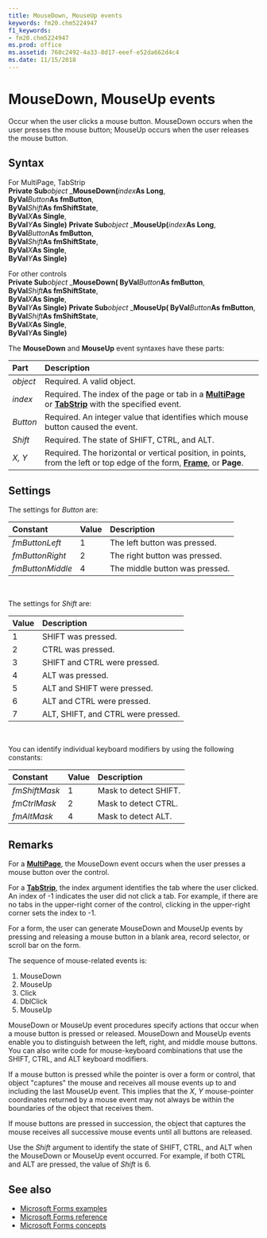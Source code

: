 ```yaml
---
title: MouseDown, MouseUp events
keywords: fm20.chm5224947
f1_keywords:
- fm20.chm5224947
ms.prod: office
ms.assetid: 760c2492-4a33-8d17-eeef-e52da662d4c4
ms.date: 11/15/2018
---
```



# MouseDown, MouseUp events

Occur when the user clicks a mouse button. MouseDown occurs when the user presses the mouse button; MouseUp occurs when the user releases the mouse button.

## Syntax

For MultiPage, TabStrip <br/>
**Private Sub**_object_ _**MouseDown(**_index_**As Long**, <br/> 
**ByVal**_Button_**As fmButton**, <br/> 
**ByVal**_Shift_**As fmShiftState**, <br/> 
**ByVal**_X_**As Single**, <br/> 
**ByVal**_Y_**As Single)** **Private Sub**_object_ _**MouseUp(**_index_**As Long**, <br/> 
**ByVal**_Button_**As fmButton**, <br/> 
**ByVal**_Shift_**As fmShiftState**, <br/> 
**ByVal**_X_**As Single**, <br/> 
**ByVal**_Y_**As Single)** 

For other controls <br/>
**Private Sub**_object_ _**MouseDown( ByVal**_Button_**As fmButton**, <br/> 
**ByVal**_Shift_**As fmShiftState**, <br/> 
**ByVal**_X_**As Single**, <br/>
**ByVal**_Y_**As Single)** **Private Sub**_object_ _**MouseUp( ByVal**_Button_**As fmButton**, <br/> 
**ByVal**_Shift_**As fmShiftState**, <br/> 
**ByVal**_X_**As Single**, <br/> 
**ByVal**_Y_**As Single)** 

The **MouseDown** and **MouseUp** event syntaxes have these parts:

|Part|Description|
|:-----|:-----|
| _object_|Required. A valid object.|
| _index_|Required. The index of the page or tab in a **[MultiPage](multipage-control.md)** or **[TabStrip](tabstrip-control.md)** with the specified event.|
| _Button_|Required. An integer value that identifies which mouse button caused the event.|
| _Shift_|Required. The state of SHIFT, CTRL, and ALT.|
| _X, Y_|Required. The horizontal or vertical position, in points, from the left or top edge of the form, **[Frame](frame-control.md)**, or **Page**.|

## Settings

The settings for _Button_ are:

|Constant|Value|Description|
|:-----|:-----|:-----|
| _fmButtonLeft_|1|The left button was pressed.|
| _fmButtonRight_|2|The right button was pressed.|
| _fmButtonMiddle_|4|The middle button was pressed.|

<br/>

The settings for _Shift_ are:

|Value|Description|
|:-----|:-----|
|1|SHIFT was pressed.|
|2|CTRL was pressed.|
|3|SHIFT and CTRL were pressed.|
|4|ALT was pressed.|
|5|ALT and SHIFT were pressed.|
|6|ALT and CTRL were pressed.|
|7|ALT, SHIFT, and CTRL were pressed.|

<br/>

You can identify individual keyboard modifiers by using the following constants:

|Constant|Value|Description|
|:-----|:-----|:-----|
| _fmShiftMask_|1|Mask to detect SHIFT.|
| _fmCtrlMask_|2|Mask to detect CTRL.|
| _fmAltMask_|4|Mask to detect ALT.|

## Remarks

For a **[MultiPage](multipage-control.md)**, the MouseDown event occurs when the user presses a mouse button over the control.

For a **[TabStrip](tabstrip-control.md)**, the index argument identifies the tab where the user clicked. An index of -1 indicates the user did not click a tab. For example, if there are no tabs in the upper-right corner of the control, clicking in the upper-right corner sets the index to -1.

For a form, the user can generate MouseDown and MouseUp events by pressing and releasing a mouse button in a blank area, record selector, or scroll bar on the form.

The sequence of mouse-related events is:

1. MouseDown   
2. MouseUp    
3. Click    
4. DblClick    
5. MouseUp
    
MouseDown or MouseUp event procedures specify actions that occur when a mouse button is pressed or released. MouseDown and MouseUp events enable you to distinguish between the left, right, and middle mouse buttons. You can also write code for mouse-keyboard combinations that use the SHIFT, CTRL, and ALT keyboard modifiers.

If a mouse button is pressed while the pointer is over a form or control, that object "captures" the mouse and receives all mouse events up to and including the last MouseUp event. This implies that the _X_, _Y_ mouse-pointer coordinates returned by a mouse event may not always be within the boundaries of the object that receives them.

If mouse buttons are pressed in succession, the object that captures the mouse receives all successive mouse events until all buttons are released.

Use the _Shift_ argument to identify the state of SHIFT, CTRL, and ALT when the MouseDown or MouseUp event occurred. For example, if both CTRL and ALT are pressed, the value of _Shift_ is 6.

## See also

- [Microsoft Forms examples](examples-microsoft-forms.md)
- [Microsoft Forms reference](reference-microsoft-forms.md)
- [Microsoft Forms concepts](concepts-microsoft-forms.md)